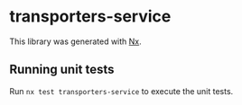 # transporters-service

This library was generated with [Nx](https://nx.dev).

## Running unit tests

Run `nx test transporters-service` to execute the unit tests.
